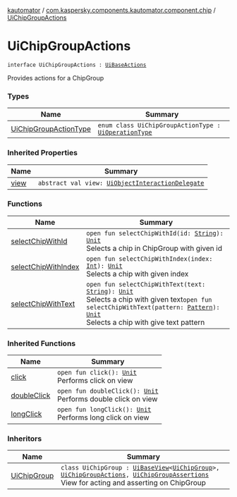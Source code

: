 [kautomator](../../index.md) / [com.kaspersky.components.kautomator.component.chip](../index.md) / [UiChipGroupActions](./index.md)

# UiChipGroupActions

`interface UiChipGroupActions : `[`UiBaseActions`](../../com.kaspersky.components.kautomator.component.common.actions/-ui-base-actions/index.md)

Provides actions for a ChipGroup

### Types

| Name | Summary |
|---|---|
| [UiChipGroupActionType](-ui-chip-group-action-type/index.md) | `enum class UiChipGroupActionType : `[`UiOperationType`](../../com.kaspersky.components.kautomator.intercept.operation/-ui-operation-type/index.md) |

### Inherited Properties

| Name | Summary |
|---|---|
| [view](../../com.kaspersky.components.kautomator.component.common.actions/-ui-base-actions/view.md) | `abstract val view: `[`UiObjectInteractionDelegate`](../../com.kaspersky.components.kautomator.intercept.delegate/-ui-object-interaction-delegate/index.md) |

### Functions

| Name | Summary |
|---|---|
| [selectChipWithId](select-chip-with-id.md) | `open fun selectChipWithId(id: `[`String`](https://kotlinlang.org/api/latest/jvm/stdlib/kotlin/-string/index.html)`): `[`Unit`](https://kotlinlang.org/api/latest/jvm/stdlib/kotlin/-unit/index.html)<br>Selects a chip in ChipGroup with given id |
| [selectChipWithIndex](select-chip-with-index.md) | `open fun selectChipWithIndex(index: `[`Int`](https://kotlinlang.org/api/latest/jvm/stdlib/kotlin/-int/index.html)`): `[`Unit`](https://kotlinlang.org/api/latest/jvm/stdlib/kotlin/-unit/index.html)<br>Selects a chip with given index |
| [selectChipWithText](select-chip-with-text.md) | `open fun selectChipWithText(text: `[`String`](https://kotlinlang.org/api/latest/jvm/stdlib/kotlin/-string/index.html)`): `[`Unit`](https://kotlinlang.org/api/latest/jvm/stdlib/kotlin/-unit/index.html)<br>Selects a chip with given text`open fun selectChipWithText(pattern: `[`Pattern`](https://developer.android.com/reference/java/util/regex/Pattern.html)`): `[`Unit`](https://kotlinlang.org/api/latest/jvm/stdlib/kotlin/-unit/index.html)<br>Selects a chip with give text pattern |

### Inherited Functions

| Name | Summary |
|---|---|
| [click](../../com.kaspersky.components.kautomator.component.common.actions/-ui-base-actions/click.md) | `open fun click(): `[`Unit`](https://kotlinlang.org/api/latest/jvm/stdlib/kotlin/-unit/index.html)<br>Performs click on view |
| [doubleClick](../../com.kaspersky.components.kautomator.component.common.actions/-ui-base-actions/double-click.md) | `open fun doubleClick(): `[`Unit`](https://kotlinlang.org/api/latest/jvm/stdlib/kotlin/-unit/index.html)<br>Performs double click on view |
| [longClick](../../com.kaspersky.components.kautomator.component.common.actions/-ui-base-actions/long-click.md) | `open fun longClick(): `[`Unit`](https://kotlinlang.org/api/latest/jvm/stdlib/kotlin/-unit/index.html)<br>Performs long click on view |

### Inheritors

| Name | Summary |
|---|---|
| [UiChipGroup](../-ui-chip-group/index.md) | `class UiChipGroup : `[`UiBaseView`](../../com.kaspersky.components.kautomator.component.common.views/-ui-base-view/index.md)`<`[`UiChipGroup`](../-ui-chip-group/index.md)`>, `[`UiChipGroupActions`](./index.md)`, `[`UiChipGroupAssertions`](../-ui-chip-group-assertions/index.md)<br>View for acting and asserting on ChipGroup |

